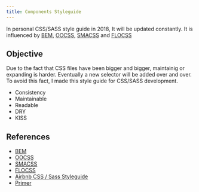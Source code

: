 ```yaml
---
title: Components Styleguide 
---
```


In personal CSS/SASS style guide in 2018, It will be updated constantly.
It is influenced by [BEM](https://en.bem.info/), [OOCSS](http://oocss.org/), [SMACSS](https://smacss.com/) and [FLOCSS](https://github.com/hiloki/flocss)

## Objective

Due to the fact that CSS files have been bigger and bigger, maintainig or expanding is harder.
Eventually a new selector will be added over and over. To avoid this fact, I made this style guide for CSS/SASS development.

- Consistency
- Maintainable
- Readable
- DRY
- KISS

## References

- [BEM](https://en.bem.info/)
- [OOCSS](http://oocss.org/)
- [SMACSS](https://smacss.com/)
- [FLOCSS](https://github.com/hiloki/flocss)
- [Airbnb CSS / Sass Styleguide](https://github.com/airbnb/css#ordering-of-property-declarations)
- [Primer](http://primercss.io/)